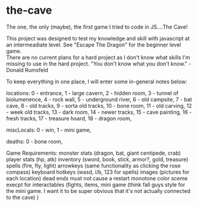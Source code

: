 # the-cave
The one, the only (maybe), the first game I tried to code in JS....The Cave!

This project was designed to test my knowledge and skill with javascript at an intermeadiate level. See "Escape The Dragon" for the beginner level game.  
There are no current plans for a hard project as I don't know what skills I'm missing to use in the hard project. 
"You don't know what you don't know." - Donald Rumsfeld

To keep everything in one place, I will enter some in-general notes below:

locations:
0 - entrance,
1 - large cavern,
2 - hidden room,
3 - tunnel of biolumenence,
4 - rock wall,
5 - underground river,
6 - old campsite,
7 - bat cave,
8 - old tracks,
9 - sorta old tracks,
10 - bone room,
11 - old carving,
12 - week old tracks,
13 - dark room,
14 - newer tracks,
15 - cave painting,
16 - fresh tracks,
17 - treasure hoard,
18 - dragon room,

miscLocals:
0 - win,
1 - mini game,

deaths: 
0 - bone room, 

Game Requirements:
monster stats (dragon, bat, giant centipede, crab)
player stats (hp, atk)
inventory (sword, book, stick, armor?, gold, treasure)
spells (fire, fly, light)
arrowkeys (same functionality as clicking the rose compass)
keyboard hotkeys (wasd, i/b, 123 for spells)
images (pictures for each location)
dead ends must not cause a restart
monotone color sceme execpt for interactables (fights, items, mini game (think fall guys style for the mini game. I want it to be super obvious that it's not actually connected to the cave) ) 

